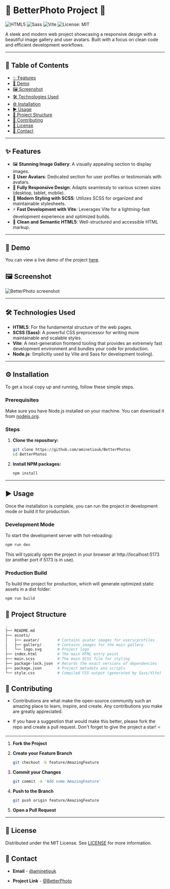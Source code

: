 # 🌟 BetterPhoto Project 🌟

![HTML5](https://img.shields.io/badge/HTML5-E34F26?style=for-the-badge&logo=html5&logoColor=white)
![Sass](https://img.shields.io/badge/Sass-CC6699?style=for-the-badge&logo=sass&logoColor=white)
![Vite](https://img.shields.io/badge/Vite-646CFF?style=for-the-badge&logo=vite&logoColor=white)
![License: MIT](https://img.shields.io/badge/License-MIT-yellow.svg?style=for-the-badge)

A sleek and modern web project showcasing a responsive design with a beautiful image gallery and user avatars. Built with a focus on clean code and efficient development workflows.

---

## 📖 Table of Contents

- [✨ Features](#-features)
- [🚀 Demo](#-demo)
- [🖼️ Screenshot](#️-screenshot)
- [🛠️ Technologies Used](#%EF%B8%8F-technologies-used)
- [⚙️ Installation](#%EF%B8%8F-installation)
- [▶️ Usage](#%EF%B8%8F-usage)
- [📂 Project Structure](#-project-structure)
- [🤝 Contributing](#-contributing)
- [📄 License](#-license)
- [📧 Contact](#-contact)

---

## ✨ Features

- 🖼️ **Stunning Image Gallery**: A visually appealing section to display images.
- 👤 **User Avatars**: Dedicated section for user profiles or testimonials with avatars.
- 📱 **Fully Responsive Design**: Adapts seamlessly to various screen sizes (desktop, tablet, mobile).
- 🎨 **Modern Styling with SCSS**: Utilizes SCSS for organized and maintainable stylesheets.
- ⚡ **Fast Development with Vite**: Leverages Vite for a lightning-fast development experience and optimized builds.
- 🧼 **Clean and Semantic HTML5**: Well-structured and accessible HTML markup.

---

## 🚀 Demo

You can view a live demo of the project [here](https://better-photos-three.vercel.app/).

## 🖼️ Screenshot

![BetterPhoto screenshot](/screenshot.png)

---

## 🛠️ Technologies Used

- **HTML5**: For the fundamental structure of the web pages.
- **SCSS (Sass)**: A powerful CSS preprocessor for writing more maintainable and scalable styles.
- **Vite**: A next-generation frontend tooling that provides an extremely fast development environment and bundles your code for production.
- **Node.js**: (Implicitly used by Vite and Sass for development tooling).

---

## ⚙️ Installation

To get a local copy up and running, follow these simple steps.

### Prerequisites

Make sure you have Node.js installed on your machine. You can download it from [nodejs.org](https://nodejs.org/).

### Steps

1.  **Clone the repository:**

    ```bash
    git clone https://github.com/aminetiouk/BetterPhotos
    cd BetterPhotos
    ```

2.  **Install NPM packages:**
    ```bash
    npm install
    ```

---

## ▶️ Usage

Once the installation is complete, you can run the project in development mode or build it for production.

### Development Mode

To start the development server with hot-reloading:

```bash
npm run dev
```

This will typically open the project in your browser at http://localhost:5173 (or another port if 5173 is in use).

### Production Build

To build the project for production, which will generate optimized static assets in a dist folder:

```bash
npm run build
```

## 📂 Project Structure

```bash
.
├── README.md
├── assets/
│   ├── avatar/        # Contains avatar images for users/profiles
│   ├── gallery/       # Contains images for the main gallery
│   └── logo.svg       # Project logo
├── index.html         # The main HTML entry point
├── main.scss          # The main SCSS file for styling
├── package-lock.json  # Records the exact versions of dependencies
├── package.json       # Project metadata and scripts
└── style.css          # Compiled CSS output (generated by Sass/Vite)
```

## 🤝 Contributing

* Contributions are what make the open-source community such an amazing place to learn, inspire, and create. Any contributions you make are greatly appreciated.

* If you have a suggestion that would make this better, please fork the repo and create a pull request. Don't forget to give the project a star! ⭐

---
1. **Fork the Project**

2. **Create your Feature Branch**

    ```bash
    git checkout -b feature/AmazingFeature
    ```

3. **Commit your Changes**

    ```bash
    git commit -m 'Add some AmazingFeature'
    ```

4. **Push to the Branch**

    ```bash
    git push origin feature/AmazingFeature
    ```

5. **Open a Pull Request**

---

## 📄 License

Distributed under the MIT License. See [LICENSE](/LICENSE) for more information.

## 📧 Contact

- **Email** - [@aminetiouk](tiouk.amine@gmail.com)

- **Project Link** - [@BetterPhoto](https://github.com/aminetiouk/BetterPhotos)

